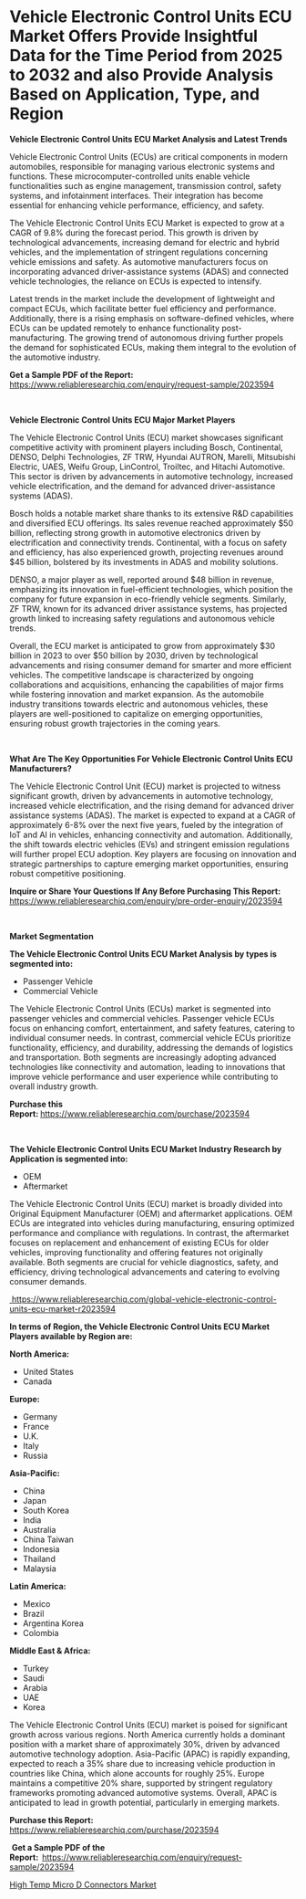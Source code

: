 <p><h1>Vehicle Electronic Control Units ECU Market Offers Provide Insightful Data for the Time Period from 2025 to 2032 and also Provide Analysis Based on Application, Type, and Region</h1></p><p><strong>Vehicle Electronic Control Units ECU Market Analysis and Latest Trends</strong></p>
<p><p>Vehicle Electronic Control Units (ECUs) are critical components in modern automobiles, responsible for managing various electronic systems and functions. These microcomputer-controlled units enable vehicle functionalities such as engine management, transmission control, safety systems, and infotainment interfaces. Their integration has become essential for enhancing vehicle performance, efficiency, and safety.</p><p>The Vehicle Electronic Control Units ECU Market is expected to grow at a CAGR of 9.8% during the forecast period. This growth is driven by technological advancements, increasing demand for electric and hybrid vehicles, and the implementation of stringent regulations concerning vehicle emissions and safety. As automotive manufacturers focus on incorporating advanced driver-assistance systems (ADAS) and connected vehicle technologies, the reliance on ECUs is expected to intensify.</p><p>Latest trends in the market include the development of lightweight and compact ECUs, which facilitate better fuel efficiency and performance. Additionally, there is a rising emphasis on software-defined vehicles, where ECUs can be updated remotely to enhance functionality post-manufacturing. The growing trend of autonomous driving further propels the demand for sophisticated ECUs, making them integral to the evolution of the automotive industry.</p></p>
<p><strong>Get a Sample PDF of the Report:&nbsp;</strong> <a href="https://www.reliableresearchiq.com/enquiry/request-sample/2023594?utm_campaign=3356&utm_medium=2&utm_source=Github&utm_content=ia&utm_term=29032025&utm_id=vehicle-electronic-control-units-ecu">https://www.reliableresearchiq.com/enquiry/request-sample/2023594</a></p>
<p>&nbsp;</p>
<p><strong>Vehicle Electronic Control Units ECU Major Market Players</strong></p>
<p><p>The Vehicle Electronic Control Units (ECU) market showcases significant competitive activity with prominent players including Bosch, Continental, DENSO, Delphi Technologies, ZF TRW, Hyundai AUTRON, Marelli, Mitsubishi Electric, UAES, Weifu Group, LinControl, Troiltec, and Hitachi Automotive. This sector is driven by advancements in automotive technology, increased vehicle electrification, and the demand for advanced driver-assistance systems (ADAS).</p><p>Bosch holds a notable market share thanks to its extensive R&D capabilities and diversified ECU offerings. Its sales revenue reached approximately $50 billion, reflecting strong growth in automotive electronics driven by electrification and connectivity trends. Continental, with a focus on safety and efficiency, has also experienced growth, projecting revenues around $45 billion, bolstered by its investments in ADAS and mobility solutions.</p><p>DENSO, a major player as well, reported around $48 billion in revenue, emphasizing its innovation in fuel-efficient technologies, which position the company for future expansion in eco-friendly vehicle segments. Similarly, ZF TRW, known for its advanced driver assistance systems, has projected growth linked to increasing safety regulations and autonomous vehicle trends.</p><p>Overall, the ECU market is anticipated to grow from approximately $30 billion in 2023 to over $50 billion by 2030, driven by technological advancements and rising consumer demand for smarter and more efficient vehicles. The competitive landscape is characterized by ongoing collaborations and acquisitions, enhancing the capabilities of major firms while fostering innovation and market expansion. As the automobile industry transitions towards electric and autonomous vehicles, these players are well-positioned to capitalize on emerging opportunities, ensuring robust growth trajectories in the coming years.</p></p>
<p>&nbsp;</p>
<p><strong>What Are The Key Opportunities For Vehicle Electronic Control Units ECU Manufacturers?</strong></p>
<p><p>The Vehicle Electronic Control Unit (ECU) market is projected to witness significant growth, driven by advancements in automotive technology, increased vehicle electrification, and the rising demand for advanced driver assistance systems (ADAS). The market is expected to expand at a CAGR of approximately 6-8% over the next five years, fueled by the integration of IoT and AI in vehicles, enhancing connectivity and automation. Additionally, the shift towards electric vehicles (EVs) and stringent emission regulations will further propel ECU adoption. Key players are focusing on innovation and strategic partnerships to capture emerging market opportunities, ensuring robust competitive positioning.</p></p>
<p><strong>Inquire or Share Your Questions If Any Before Purchasing This Report:</strong> <a href="https://www.reliableresearchiq.com/enquiry/pre-order-enquiry/2023594?utm_campaign=3356&utm_medium=2&utm_source=Github&utm_content=ia&utm_term=29032025&utm_id=vehicle-electronic-control-units-ecu">https://www.reliableresearchiq.com/enquiry/pre-order-enquiry/2023594</a></p>
<p>&nbsp;</p>
<p><strong>Market Segmentation</strong></p>
<p><strong>The Vehicle Electronic Control Units ECU Market Analysis by types is segmented into:</strong></p>
<p><ul><li>Passenger Vehicle</li><li>Commercial Vehicle</li></ul></p>
<p><p>The Vehicle Electronic Control Units (ECUs) market is segmented into passenger vehicles and commercial vehicles. Passenger vehicle ECUs focus on enhancing comfort, entertainment, and safety features, catering to individual consumer needs. In contrast, commercial vehicle ECUs prioritize functionality, efficiency, and durability, addressing the demands of logistics and transportation. Both segments are increasingly adopting advanced technologies like connectivity and automation, leading to innovations that improve vehicle performance and user experience while contributing to overall industry growth.</p></p>
<p><strong>Purchase this Report:&nbsp;</strong><a href="https://www.reliableresearchiq.com/purchase/2023594?utm_campaign=3356&utm_medium=2&utm_source=Github&utm_content=ia&utm_term=29032025&utm_id=vehicle-electronic-control-units-ecu">https://www.reliableresearchiq.com/purchase/2023594</a></p>
<p>&nbsp;</p>
<p><strong>The Vehicle Electronic Control Units ECU Market Industry Research by Application is segmented into:</strong></p>
<p><ul><li>OEM</li><li>Aftermarket</li></ul></p>
<p><p>The Vehicle Electronic Control Units (ECU) market is broadly divided into Original Equipment Manufacturer (OEM) and aftermarket applications. OEM ECUs are integrated into vehicles during manufacturing, ensuring optimized performance and compliance with regulations. In contrast, the aftermarket focuses on replacement and enhancement of existing ECUs for older vehicles, improving functionality and offering features not originally available. Both segments are crucial for vehicle diagnostics, safety, and efficiency, driving technological advancements and catering to evolving consumer demands.</p></p>
<p><a href="https://www.reliableresearchiq.com/global-vehicle-electronic-control-units-ecu-market-r2023594?utm_campaign=3356&utm_medium=2&utm_source=Github&utm_content=ia&utm_term=29032025&utm_id=vehicle-electronic-control-units-ecu">&nbsp;https://www.reliableresearchiq.com/global-vehicle-electronic-control-units-ecu-market-r2023594</a></p>
<p><strong>In terms of Region, the Vehicle Electronic Control Units ECU Market Players available by Region are:</strong></p>
<p>
    <p> <strong> North America: </strong>
        <ul>
            <li>United States</li>
            <li>Canada</li>
        </ul>
        </p> 
    <p> <strong> Europe: </strong>
        <ul>
            <li>Germany</li>
            <li>France</li>
            <li>U.K.</li>
            <li>Italy</li>
            <li>Russia</li>
        </ul>
        </p> 
    <p> <strong> Asia-Pacific: </strong>
        <ul>
            <li>China</li>
            <li>Japan</li>
            <li>South Korea</li>
            <li>India</li>
            <li>Australia</li>
            <li>China Taiwan</li>
            <li>Indonesia</li>
            <li>Thailand</li>
            <li>Malaysia</li>
        </ul>
        </p> 
    <p> <strong> Latin America: </strong>
        <ul>
            <li>Mexico</li>
            <li>Brazil</li>
            <li>Argentina Korea</li>
            <li>Colombia</li>
        </ul>
        </p> 
    <p> <strong> Middle East & Africa: </strong>
        <ul>
            <li>Turkey</li>
            <li>Saudi</li>
            <li>Arabia</li>
            <li>UAE</li>
            <li>Korea</li>
        </ul>
    </p>
    </p>
<p><p>The Vehicle Electronic Control Units (ECU) market is poised for significant growth across various regions. North America currently holds a dominant position with a market share of approximately 30%, driven by advanced automotive technology adoption. Asia-Pacific (APAC) is rapidly expanding, expected to reach a 35% share due to increasing vehicle production in countries like China, which alone accounts for roughly 25%. Europe maintains a competitive 20% share, supported by stringent regulatory frameworks promoting advanced automotive systems. Overall, APAC is anticipated to lead in growth potential, particularly in emerging markets.</p></p>
<p><strong>Purchase this Report: </strong><a href="https://www.reliableresearchiq.com/purchase/2023594?utm_campaign=3356&utm_medium=2&utm_source=Github&utm_content=ia&utm_term=29032025&utm_id=vehicle-electronic-control-units-ecu">https://www.reliableresearchiq.com/purchase/2023594</a></p>
<p>&nbsp;<strong>Get a Sample PDF of the Report:&nbsp;&nbsp;</strong><a href="https://www.reliableresearchiq.com/enquiry/request-sample/2023594?utm_campaign=3356&utm_medium=2&utm_source=Github&utm_content=ia&utm_term=29032025&utm_id=vehicle-electronic-control-units-ecu">https://www.reliableresearchiq.com/enquiry/request-sample/2023594</a></p>
<p><strong></strong></p>
<p><p><a href="https://github.com/wakerizaak8g/Market-Research-Report-List-1/blob/main/high-temp-micro-d-connectors-market.md?utm_campaign=3356&utm_medium=2&utm_source=Github&utm_content=ia&utm_term=29032025&utm_id=vehicle-electronic-control-units-ecu">High Temp Micro D Connectors Market</a></p></p>
